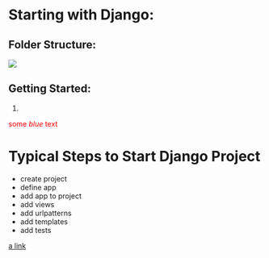 # Starting with Django:

## Folder Structure:
![](https://studygyaan.com/wp-content/uploads/2019/07/Best-Practice-to-Structure-Django-Project-Directories-and-Files.png)


## Getting Started:

1. 
<span style="color:red">some *blue* text</span>
# Typical Steps to Start Django Project
- create project
- define app
- add app to project
- add views
- add urlpatterns
- add templates
- add tests

[a link](https://github.com/user/repo/blob/branch/other_file.md)
